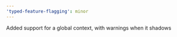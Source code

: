 ```yaml
---
'typed-feature-flagging': minor
---
```


Added support for a global context, with warnings when it shadows
